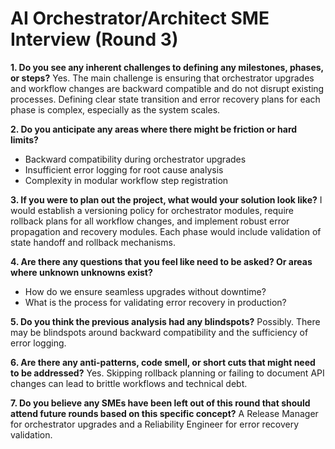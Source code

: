 # AI Orchestrator/Architect SME Interview (Round 3)

**1. Do you see any inherent challenges to defining any milestones, phases, or steps?**
Yes. The main challenge is ensuring that orchestrator upgrades and workflow changes are backward compatible and do not disrupt existing processes. Defining clear state transition and error recovery plans for each phase is complex, especially as the system scales.

**2. Do you anticipate any areas where there might be friction or hard limits?**
- Backward compatibility during orchestrator upgrades
- Insufficient error logging for root cause analysis
- Complexity in modular workflow step registration

**3. If you were to plan out the project, what would your solution look like?**
I would establish a versioning policy for orchestrator modules, require rollback plans for all workflow changes, and implement robust error propagation and recovery modules. Each phase would include validation of state handoff and rollback mechanisms.

**4. Are there any questions that you feel like need to be asked? Or areas where unknown unknowns exist?**
- How do we ensure seamless upgrades without downtime?
- What is the process for validating error recovery in production?

**5. Do you think the previous analysis had any blindspots?**
Possibly. There may be blindspots around backward compatibility and the sufficiency of error logging.

**6. Are there any anti-patterns, code smell, or short cuts that might need to be addressed?**
Yes. Skipping rollback planning or failing to document API changes can lead to brittle workflows and technical debt.

**7. Do you believe any SMEs have been left out of this round that should attend future rounds based on this specific concept?**
A Release Manager for orchestrator upgrades and a Reliability Engineer for error recovery validation. 